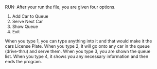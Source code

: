 RUN:
  After your run the file, you are given four options.
1. Add Car to Queue
2. Serve Next Car
3. Show Queue
4. Exit

When you type 1, you can type anything into it and that would make it the cars License Plate.
When you type 2, it will go onto any car in the queue (drive-thru) and serve them.
When you type 3, you are shown the queue list.
When you type 4, it shows you any necessary information and then ends the program.
